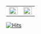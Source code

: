 <table><tr><td valign="top" width="50%">

<img src="https://github-readme-stats.vercel.app/api?username=Soksurim&count_private=true&show_icons=true&hide_border=true&hide=contribs" align="left" style="width: 100%" />

</td><td valign="top" width="50%">

<img src="https://github-readme-stats.vercel.app/api/top-langs/?username=Soksurim&layout=compact&hide_border=true" align="left" style="width: 100%" />

</td></tr></table>  

[![Hits](https://hits.seeyoufarm.com/api/count/incr/badge.svg?url=https%3A%2F%2Fgithub.com%2FSoksurim&count_bg=%235094F5&title_bg=%23555555&icon=&icon_color=%23E7E7E7&title=hits&edge_flat=false)](https://hits.seeyoufarm.com)

<div align=center>

</div>

<!--
JS 관련 
https://kr.1lib.limited/g/Loiane%20Groner

![Soksurim's GitHub stats](https://github-readme-stats.vercel.app/api?username=Soksurim&count_private=true&hide=contribs&show_icons=true)
[![Top Langs](https://github-readme-stats.vercel.app/api/top-langs/?username=Soksurim&layout=compact)](https://github.com/anuraghazra/github-readme-stats)

**Soksurim/Soksurim** is a ✨ _special_ ✨ repository because its `README.md` (this file) appears on your GitHub profile.

Here are some ideas to get you started:

- 🔭 I’m currently working on ...
- 🌱 I’m currently learning ...
- 👯 I’m looking to collaborate on ...
- 🤔 I’m looking for help with ...
- 💬 Ask me about ...
- 📫 How to reach me: ...
- 😄 Pronouns: ...
- ⚡ Fun fact: ...
-->
